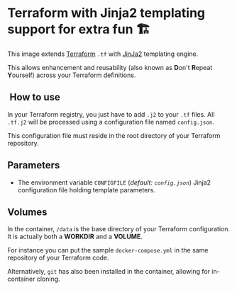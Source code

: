 # Terraform with Jinja2 templating support for extra fun 🏗️

This image extends [Terraform](https://www.terraform.io) `.tf` with [JinJa2](http://jinja.pocoo.org/) templating engine.

This allows enhancement and reusability (also known as **D**on't **R**epeat **Y**ourself) across your Terraform definitions.

##  How to use

In your Terraform registry, you just have to add `.j2` to your `.tf` files.
All `.tf.j2` will be processed using a configuration file named `config.json`.

This configuration file must reside in the root directory of your Terraform repository.

## Parameters

* The environment variable `CONFIGFILE` (*default: `config.json`*) Jinja2 configuration file holding template parameters.

## Volumes

In the container, `/data` is the base directory of your Terraform configuration.
It is actually both a **WORKDIR** and a **VOLUME**.

For instance you can put the sample `docker-compose.yml` in the same repository of your Terraform code.

Alternatively, `git` has also been installed in the container, allowing for in-container cloning.
